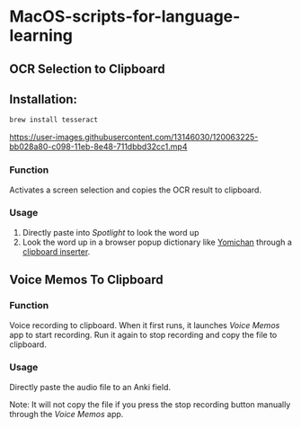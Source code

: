 # MacOS-scripts-for-language-learning

## OCR Selection to Clipboard

## Installation:
```bash
brew install tesseract
```

https://user-images.githubusercontent.com/13146030/120063225-bb028a80-c098-11eb-8e48-711dbbd32cc1.mp4

### Function
Activates a screen selection and copies the OCR result to clipboard.

### Usage
1. Directly paste into *Spotlight* to look the word up
2. Look the word up in a browser popup dictionary like [Yomichan](https://chrome.google.com/webstore/detail/yomichan/ogmnaimimemjmbakcfefmnahgdfhfami) through a [clipboard inserter](https://chrome.google.com/webstore/detail/clipboard-inserter/deahejllghicakhplliloeheabddjajm). 

## Voice Memos To Clipboard

### Function
Voice recording to clipboard. When it first runs, it launches *Voice Memos* app to start recording. Run it again to stop recording and copy the file to clipboard. 

### Usage
Directly paste the audio file to an Anki field.

Note: It will not copy the file if you press the stop recording button manually through the *Voice Memos* app. 
